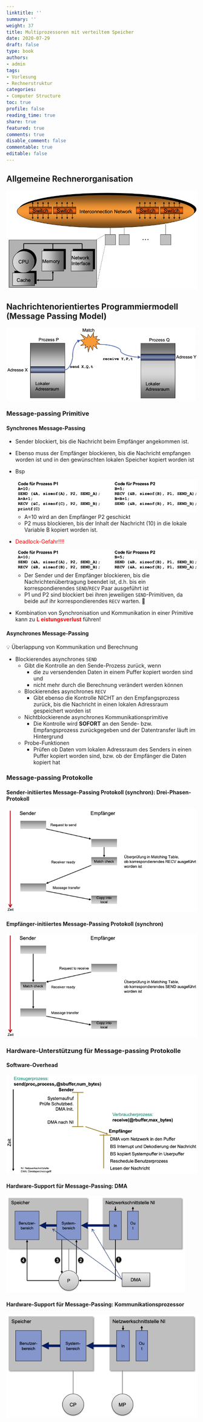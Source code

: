 ```yaml
---
linktitle: ''
summary: ''
weight: 37
title: Multiprozessoren mit verteiltem Speicher
date: 2020-07-29
draft: false
type: book
authors:
- admin
tags:
- Vorlesung
- Rechnerstruktur
categories:
- Computer Structure
toc: true
profile: false
reading_time: true
share: true
featured: true
comments: true
disable_comment: false
commentable: true
editable: false
---
```


## **Allgemeine Rechnerorganisation**

<img src="https://raw.githubusercontent.com/EckoTan0804/upic-repo/master/uPic/截屏2020-07-31%2012.24.23.png" alt="截屏2020-07-31 12.24.23" style="zoom:80%;" />

## **Nachrichtenorientiertes Programmiermodell (Message Passing Model)**

<img src="https://raw.githubusercontent.com/EckoTan0804/upic-repo/master/uPic/截屏2020-07-31%2012.25.08.png" alt="截屏2020-07-31 12.25.08" style="zoom: 67%;" />

### **Message-passing Primitive**

#### Synchrones Message-Passing

- Sender blockiert, bis die Nachricht beim Empfänger angekommen ist. 

- Ebenso muss der Empfänger blockieren, bis die Nachricht empfangen worden ist und in den gewünschten lokalen Speicher kopiert worden ist

- Bsp

  <img src="https://raw.githubusercontent.com/EckoTan0804/upic-repo/master/uPic/截屏2020-07-31%2012.27.23.png" alt="截屏2020-07-31 12.27.23" style="zoom:80%;" />

  - A=10 wird an den Empfänger P2 geschickt
  - P2 muss blockieren, bis der Inhalt der Nachricht (10) in die lokale Variable B kopiert worden ist.

- <span style="color:red">Deadlock-Gefahr!!!!</span>

  <img src="https://raw.githubusercontent.com/EckoTan0804/upic-repo/master/uPic/截屏2020-07-31%2012.57.41.png" alt="截屏2020-07-31 12.57.41" style="zoom:80%;" />

  - Der Sender und der Empfänger blockieren, bis die Nachrichtenübertragung beendet ist, d.h. bis ein korrespondierendes `SEND`/`RECV` Paar ausgeführt ist
  - P1 und P2 sind blockiert bei ihren jeweiligen `SEND`-Primitiven, da beide auf ihr korrespondierendes `RECV` warten. 🤪

- Kombination von Synchronisation und Kommunikation in einer Primitive kann zu **<span style="color:red">L eistungsverlust</span>** führen!

#### Asynchrones Message-Passing

💡 Überlappung von Kommunikation und Berechnung

- Blockierendes asynchrones `SEND`
  - Gibt die Kontrolle an den Sende-Prozess zurück, wenn 
    - die zu versendenden Daten in einem Puffer kopiert worden sind und 
    - nicht mehr durch die Berechnung verändert werden können
  - Blockierendes asynchrones `RECV`
    - Gibt ebenso die Kontrolle NICHT an den Empfangsprozess zurück, bis die Nachricht in einen lokalen Adressraum gespeichert worden ist
  - Nichtblockierende asynchrones Kommunikationsprimitive
    - Die Kontrolle wird **SOFORT** an den Sende- bzw. Empfangsprozess zurückgegeben und der Datentransfer läuft im Hintergrund
  - Probe-Funktionen
    - Prüfen ob Daten vom lokalen Adressraum des Senders in einen Puffer kopiert worden sind, bzw. ob der Empfänger die Daten kopiert hat



### **Message-passing Protokolle**

#### Sender-initiiertes Message-Passing Protokoll (synchron): Drei-Phasen- Protokoll

<img src="https://raw.githubusercontent.com/EckoTan0804/upic-repo/master/uPic/截屏2020-07-31%2013.07.50.png" alt="截屏2020-07-31 13.07.50"  />

#### Empfänger-initiiertes Message-Passing Protokoll (synchron)

![截屏2020-07-31 13.08.11](https://raw.githubusercontent.com/EckoTan0804/upic-repo/master/uPic/截屏2020-07-31%2013.08.11.png)

### **Hardware-Unterstützung für Message-passing Protokolle**

#### Software-Overhead

<img src="https://raw.githubusercontent.com/EckoTan0804/upic-repo/master/uPic/截屏2020-07-31%2013.09.20.png" alt="截屏2020-07-31 13.09.20" style="zoom:70%;" />

#### Hardware-Support für Message-Passing: DMA

<img src="https://raw.githubusercontent.com/EckoTan0804/upic-repo/master/uPic/截屏2020-07-31%2013.09.56.png" alt="截屏2020-07-31 13.09.56" style="zoom:80%;" />

#### Hardware-Support für Message-Passing: Kommunikationsprozessor

![截屏2020-07-31 13.10.19](https://raw.githubusercontent.com/EckoTan0804/upic-repo/master/uPic/截屏2020-07-31%2013.10.19.png)